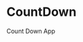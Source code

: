 # CountDown
 Count Down App
          
                            
                                                                                                                                                        
                                                                                                           
                                                                                                           
                                                                                                         
                                                                                                     
                                                                       
                                                
                                          
                
             
           
   
